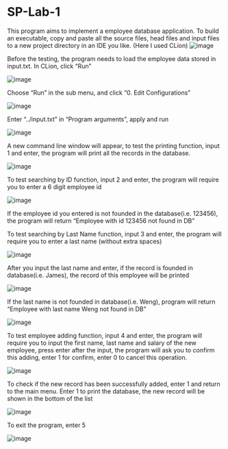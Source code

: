 # SP-Lab-1
This program aims to implement a employee database application. To build an executable, copy and paste all the source files, head files and input files to a new project directory in an IDE you like. (Here I used CLion) 
![image](https://github.com/EzraWeng/SP-Lab-1/blob/master/image/1.png)

Before the testing, the program needs to load the employee data stored in input.txt.
In CLion, click “Run”

![image](https://github.com/EzraWeng/SP-Lab-1/blob/master/image/2.png)

Choose “Run” in the sub menu, and click “0. Edit Configurations”

![image](https://github.com/EzraWeng/SP-Lab-1/blob/master/image/3.png)

Enter “../input.txt” in “Program arguments”, apply and run

![image](https://github.com/EzraWeng/SP-Lab-1/blob/master/image/4.png)

A new command line window will appear, to test the printing function, input 1 and enter, the program will print all the records in the database.

![image](https://github.com/EzraWeng/SP-Lab-1/blob/master/image/5.png)

To test searching by ID function, input 2 and enter, the program will require you to enter a 6 digit employee id

![image](https://github.com/EzraWeng/SP-Lab-1/blob/master/image/6.png)

If the employee id you entered is not founded in the database(i.e. 123456), the program will return “Employee with id 123456 not found in DB”

To test searching by Last Name function, input 3 and enter, the program will require you to enter a last name (without extra spaces)

![image](https://github.com/EzraWeng/SP-Lab-1/blob/master/image/7.png)

After you input the last name and enter, if the record is founded in database(i.e. James), the record of this employee will be printed

![image](https://github.com/EzraWeng/SP-Lab-1/blob/master/image/8.png)

If the last name is not founded in database(i.e. Weng), program will return “Employee with last name Weng not found in DB”

![image](https://github.com/EzraWeng/SP-Lab-1/blob/master/image/9.png)

To test employee adding function, input 4 and enter, the program will require you to input the first name, last name and salary of the new employee, press enter after the input, the program will ask you to confirm this adding, enter 1 for confirm, enter 0 to cancel this operation.

![image](https://github.com/EzraWeng/SP-Lab-1/blob/master/image/10.png)

To check if the new record has been successfully added, enter 1 and return to the main menu. Enter 1 to print the database, the new record will be shown in the bottom of the list

![image](https://github.com/EzraWeng/SP-Lab-1/blob/master/image/11.png)

To exit the program, enter 5

![image](https://github.com/EzraWeng/SP-Lab-1/blob/master/image/12.png)



